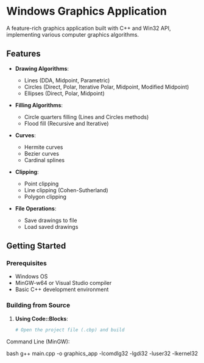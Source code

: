 # Windows Graphics Application

A feature-rich graphics application built with C++ and Win32 API, implementing various computer graphics algorithms.

## Features

- **Drawing Algorithms**:
  - Lines (DDA, Midpoint, Parametric)
  - Circles (Direct, Polar, Iterative Polar, Midpoint, Modified Midpoint)
  - Ellipses (Direct, Polar, Midpoint)
  
- **Filling Algorithms**:
  - Circle quarters filling (Lines and Circles methods)
  - Flood fill (Recursive and Iterative)

- **Curves**:
  - Hermite curves
  - Bezier curves
  - Cardinal splines

- **Clipping**:
  - Point clipping
  - Line clipping (Cohen-Sutherland)
  - Polygon clipping

- **File Operations**:
  - Save drawings to file
  - Load saved drawings

## Getting Started

### Prerequisites
- Windows OS
- MinGW-w64 or Visual Studio compiler
- Basic C++ development environment

### Building from Source

1. **Using Code::Blocks**:
   ```bash
   # Open the project file (.cbp) and build
Command Line (MinGW):

bash
g++ main.cpp -o graphics_app -lcomdlg32 -lgdi32 -luser32 -lkernel32

